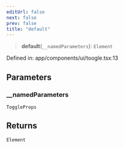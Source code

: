 ```yaml
---
editUrl: false
next: false
prev: false
title: "default"
---
```


> **default**(`__namedParameters`): `Element`

Defined in: app/components/ui/toogle.tsx:13

## Parameters

### \_\_namedParameters

`ToggleProps`

## Returns

`Element`
